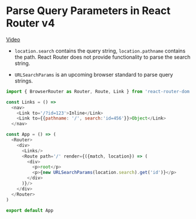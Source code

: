 # Parse Query Parameters in React Router v4
[Video](https://egghead.io/lessons/react-parsing-query-parameters-in-react-router-v4)

- ``location.search`` contains the query string, ``location.pathname`` contains the path. React Router does not provide functionality to parse the search string.

- ``URLSearchParams`` is an upcoming browser standard to parse query strings.

```js
import { BrowserRouter as Router, Route, Link } from 'react-router-dom'

const Links = () =>
  <nav>
    <Link to='/?id=123'>Inline</Link>
    <Link to={{pathname: '/', search:'id=456'}}>Object</Link>
  </nav>

const App = () => (
  <Router>
    <div>
      <Links/>
      <Route path='/' render={({match, location}) => (
        <div>
          <p>root</p>
          <p>{new URLSearchParams(location.search).get('id')}</p>
        </div>
      )}/>
    </div>
  </Router>
)

export default App
```
